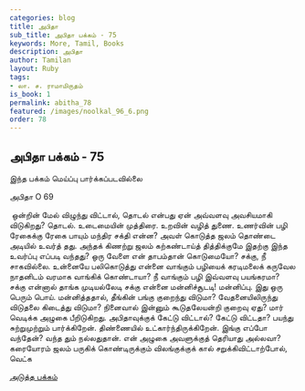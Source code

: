```yaml
---
categories: blog
title: அபிதா
sub_title: அபிதா பக்கம் - 75
keywords: More, Tamil, Books
description: அபிதா
author: Tamilan
layout: Ruby
tags:
- லா. ச. ராமாமிருதம்
is_book: 1
permalink: abitha_78
featured: /images/noolkal_96_6.png
order: 78
---
```

## அபிதா பக்கம் - 75

இந்த பக்கம் மெய்ப்பு பார்க்கப்படவில்லை

அபிதா O 69

﻿ ஒன்றின் மேல் விழுந்து விட்டால், தொடல் என்பது ஏன் அவ்வளவு அவசியமாகி விடுகிறது? தொடல். உடைமையின் முத்திரை. உறவின் வழித் துணை. உணர்வின் பழி ரேகைக்கு ரேகை பாயும் மந்திர சக்தி என்ன? அவள் கொடுத்த ஜலம் தொண்டை அடியில் உவர்த் தது. அந்தக் கிணற்று ஜலம் கற்கண்டாய்த் தித்திக்குமே இதற்கு இந்த உவர்ப்பு எப்படி வந்தது? ஒரு வேளை என் தாபம்தான் கொடுமையோ? சக்கு, நீ சாகவில்லை. உன்னையே பலிகொடுத்து என்னை வாங்கும் பழியைக் கரடிமலைக் கருவேல நாதனிடம் வரமாக வாங்கிக் கொண்டாயா? நீ வாங்கும் பழி இவ்வளவு பயங்கரமா? சக்கு என்னால் தாங்க முடியல்லேடி சக்கு என்னை மன்னிச்சூடடி! மன்னிப்பு. இது ஒரு பெரும் பொய். மன்னித்ததால், தீங்கின் பங்கு குறைந்து விடுமா? வேதனையிலிருந்து விடுதலை கிடைத்து விடுமா? நினைவால் இன்னும் கூடுதலேயன்றி குறைவு ஏது? மார் வெடிக்க அழுகை பீறிடுகிறது. அபிதாவுக்குக் கேட்டு விட்டால்? கேட்டு விட்டதா? பயந்து சுற்றுமுற்றும் பார்க்கிறேன். திண்ணையில் உட்கார்ந்திருக்கிறேன். இங்கு எப்போ வந்தேன்? வந்த தும் நல்லதுதான். என் அழுகை அவளுக்குத் தெரியாது அல்லவா? கரையோரம் ஜலம் பருகிக் கொண்டிருக்கும் விலங்குக்குக் கால் சறுக்கிவிட்டாற்போல், வெட்க

[அடுத்த பக்கம்](abitha_79)
